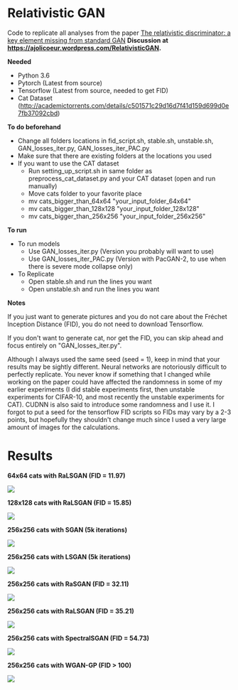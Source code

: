 # Relativistic GAN

Code to replicate all analyses from the paper [The relativistic discriminator: a key element missing from standard GAN](https://arxiv.org/abs/1807.00734)
**Discussion at https://ajolicoeur.wordpress.com/RelativisticGAN.**

**Needed**

* Python 3.6
* Pytorch (Latest from source)
* Tensorflow (Latest from source, needed to get FID)
* Cat Dataset (http://academictorrents.com/details/c501571c29d16d7f41d159d699d0e7fb37092cbd)

**To do beforehand**

* Change all folders locations in fid_script.sh, stable.sh, unstable.sh, GAN_losses_iter.py, GAN_losses_iter_PAC.py
* Make sure that there are existing folders at the locations you used
* If you want to use the CAT dataset
  * Run setting_up_script.sh in same folder as preprocess_cat_dataset.py and your CAT dataset (open and run manually)
  * Move cats folder to your favorite place
  * mv cats_bigger_than_64x64 "your_input_folder_64x64"
  * mv cats_bigger_than_128x128 "your_input_folder_128x128"
  * mv cats_bigger_than_256x256 "your_input_folder_256x256"

**To run**
* To run models
  * Use GAN_losses_iter.py (Version you probably will want to use)
  * Use GAN_losses_iter_PAC.py (Version with PacGAN-2, to use when there is severe mode collapse only)
* To Replicate
  * Open stable.sh and run the lines you want
  * Open unstable.sh and run the lines you want

**Notes**

If you just want to generate pictures and you do not care about the Fréchet Inception Distance (FID), you do not need to download Tensorflow.

If you don't want to generate cat, nor get the FID, you can skip ahead and focus entirely on "GAN_losses_iter.py".

Although I always used the same seed (seed = 1), keep in mind that your results may be sightly different. Neural networks are notoriously difficult to perfectly replicate. You never know if something that I changed while working on the paper could have affected the randomness in some of my earlier experiments (I did stable experiments first, then unstable experiments for CIFAR-10, and most recently the unstable experiments for CAT). CUDNN is also said to introduce some randomness and I use it. I forgot to put a seed for the tensorflow FID scripts so FIDs may vary by a 2-3 points, but hopefully they shouldn't change much since I used a very large amount of images for the calculations.

# Results

**64x64 cats with RaLSGAN (FID = 11.97)**

![](/images/best_64x64_crop.png)

**128x128 cats with RaLSGAN (FID = 15.85)**

![](/images/best_128x128_crop.png)

**256x256 cats with SGAN (5k iterations)**

![](/images/GAN.jpeg)

**256x256 cats with LSGAN (5k iterations)**

![](/images/LSGAN.jpeg)

**256x256 cats with RaSGAN (FID = 32.11)**

![](/images/RaSGAN.jpeg)

**256x256 cats with RaLSGAN (FID = 35.21)**

![](/images/RaLSGAN.jpeg)

**256x256 cats with SpectralSGAN (FID = 54.73)**

![](/images/SpectralSGAN.jpeg)

**256x256 cats with WGAN-GP (FID > 100)**

![](/images/WGAN-GP.jpeg)
